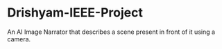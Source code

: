# Drishyam-IEEE-Project
An AI Image Narrator that describes a scene present in front of it using a camera.
